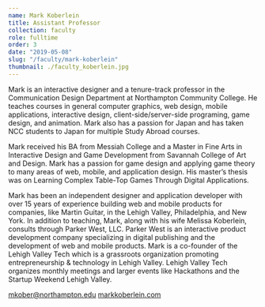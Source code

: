 ```yaml
---
name: Mark Koberlein
title: Assistant Professor
collection: faculty
role: fulltime
order: 3
date: "2019-05-08"
slug: "/faculty/mark-koberlein"
thumbnail: ./faculty_koberlein.jpg
---
```


Mark is an interactive designer and a tenure-track professor in the Communication Design Department at Northampton Community College. He teaches courses in general computer graphics, web design, mobile applications, interactive design, client-side/server-side programing, game design, and animation. Mark also has a passion for Japan and has taken NCC students to Japan for multiple Study Abroad courses.

Mark received his BA from Messiah College and a Master in Fine Arts in Interactive Design and Game Development from Savannah College of Art and Design. Mark has a passion for game design and applying game theory to many areas of web, mobile, and application design. His master’s thesis was on Learning Complex Table-Top Games Through Digital Applications.

Mark has been an independent designer and application developer with over 15 years of experience building web and mobile products for companies, like Martin Guitar, in the Lehigh Valley, Philadelphia, and New York. In addition to teaching, Mark, along with his wife Melissa Koberlein, consults through Parker West, LLC. Parker West is an interactive product development company specializing in digital publishing and the development of web and mobile products. Mark is a co-founder of the Lehigh Valley Tech which is a grassroots organization promoting entrepreneurship & technology in Lehigh Valley. Lehigh Valley Tech organizes monthly meetings and larger events like Hackathons and the Startup Weekend Lehigh Valley.

<a href="mailto:mkober@northampton.edu">mkober@northampton.edu</a>
<a href="markkoberlein.com">markkoberlein.com</a>
